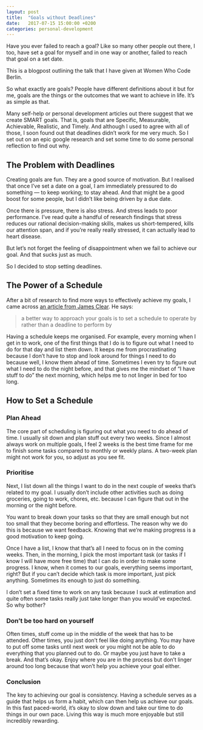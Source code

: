 ```yaml
---
layout: post
title:  "Goals without Deadlines"
date:   2017-07-15 15:00:00 +0200
categories: personal-development
---
```


Have you ever failed to reach a goal? Like so many other people out there, I too, have set a goal for myself and in one way or another, failed to reach that goal on a set date.

This is a blogpost outlining the talk that I have given at Women Who Code Berlin.

So what exactly are goals? People have different definitions about it but for me, goals are the things or the outcomes that we want to achieve in life. It’s as simple as that.

Many self-help or personal development articles out there suggest that we create SMART goals. That is, goals that are Specific, Measurable, Achievable, Realistic, and Timely. And although I used to agree with all of those, I soon found out that deadlines didn’t work for me very much. So I set out on an epic google research and set some time to do some personal reflection to find out why.

## The Problem with Deadlines
Creating goals are fun. They are a good source of motivation. But I realised that once I’ve set a date on a goal, I am immediately pressured to do something — to keep working; to stay ahead. And that might be a good boost for some people, but I didn’t like being driven by a due date.

Once there is pressure, there is also stress. And stress leads to poor performance. I’ve read quite a handful of research findings that stress reduces our rational decision-making skills, makes us short-tempered, kills our attention span, and if you’re really really stressed, it can actually lead to heart disease.

But let’s not forget the feeling of disappointment when we fail to achieve our goal. And that sucks just as much.

So I decided to stop setting deadlines.

## The Power of a Schedule
After a bit of research to find more ways to effectively achieve my goals, I came across [an article from James Clear](http://jamesclear.com/schedule-goals). He says:

> a better way to approach your goals is to set a schedule to operate by rather than a deadline to perform by

Having a schedule keeps me organised. For example, every morning when I get in to work, one of the first things that I do is to figure out what I need to do for that day and list them down. It keeps me from procrastinating because I don’t have to stop and look around for things I need to do because well, I know them ahead of time. Sometimes I even try to figure out what I need to do the night before, and that gives me the mindset of “I have stuff to do” the next morning, which helps me to not linger in bed for too long.

## How to Set a Schedule
### Plan Ahead
The core part of scheduling is figuring out what you need to do ahead of time. I usually sit down and plan stuff out every two weeks. Since I almost always work on multiple goals, I feel 2 weeks is the best time frame for me to finish some tasks compared to monthly or weekly plans. A two-week plan might not work for you, so adjust as you see fit.

### Prioritise
Next, I list down all the things I want to do in the next couple of weeks that’s related to my goal. I usually don’t include other activities such as doing groceries, going to work, chores, etc. because I can figure that out in the morning or the night before.

You want to break down your tasks so that they are small enough but not too small that they become boring and effortless. The reason why we do this is because we want feedback. Knowing that we’re making progress is a good motivation to keep going.

Once I have a list, I know that that’s all I need to focus on in the coming weeks. Then, in the morning, I pick the most important task (or tasks if I know I will have more free time) that I can do in order to make some progress. I know, when it comes to our goals, everything seems important, right? But if you can’t decide which task is more important, just pick anything. Sometimes its enough to just do something.

I don’t set a fixed time to work on any task because I suck at estimation and quite often some tasks really just take longer than you would’ve expected. So why bother?


### Don’t be too hard on yourself
Often times, stuff come up in the middle of the week that has to be attended. Other times, you just don’t feel like doing anything. You may have to put off some tasks until next week or you might not be able to do everything that you planned out to do. Or maybe you just have to take a break. And that’s okay. Enjoy where you are in the process but don’t linger around too long because that won’t help you achieve your goal either.


### Conclusion
The key to achieving our goal is consistency. Having a schedule serves as a guide that helps us form a habit, which can then help us achieve our goals. In this fast paced-world, it’s okay to slow down and take our time to do things in our own pace. Living this way is much more enjoyable but still incredibly rewarding.
